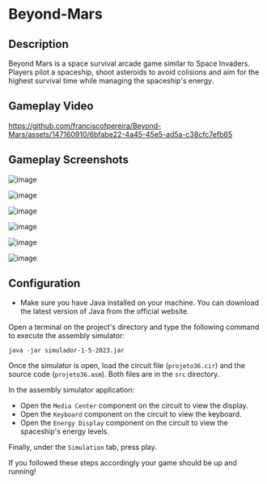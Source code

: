 # Beyond-Mars

## Description
Beyond Mars is a space survival arcade game similar to Space Invaders. Players pilot a spaceship, shoot asteroids to avoid colisions and aim for the highest survival time while managing the spaceship's energy.
## Gameplay Video

https://github.com/franciscofpereira/Beyond-Mars/assets/147160910/6bfabe22-4a45-45e5-ad5a-c38cfc7efb65

## Gameplay Screenshots

![image](https://github.com/franciscofpereira/Beyond-Mars/assets/147160910/c679905c-f341-4374-8b08-be3eec51fa22)

![image](https://github.com/franciscofpereira/Beyond-Mars/assets/147160910/39b8943e-77f8-47ba-b74d-10ed3ba5b214)

![image](https://github.com/franciscofpereira/Beyond-Mars/assets/147160910/0d3c1c95-c980-4158-a0f7-bd6756a0ad78)

![image](https://github.com/franciscofpereira/Beyond-Mars/assets/147160910/f6881123-b888-4086-b743-d1db88ecad6b)

![image](https://github.com/franciscofpereira/Beyond-Mars/assets/147160910/c49724f8-4354-4fe4-90fa-df14f8f9c415)

![image](https://github.com/franciscofpereira/Beyond-Mars/assets/147160910/d88066c7-c39b-4ae3-bbf5-72338cd6b299)


## Configuration

- Make sure you have Java installed on your machine. You can download the latest version of Java from the official website.

Open a terminal on the project's directory and type the following command to execute the assembly simulator:
```text
java -jar simulador-1-5-2023.jar
```
Once the simulator is open, load the circuit file (`projeto36.cir`) and the source code (`projeto36.asm`). Both files are in the `src` directory.

In the assembly simulator application:

 - Open the `Media Center` component on the circuit to view the display.
 - Open the `Keyboard` component on the circuit to view the keyboard. 
 - Open the `Energy Display` component on the circuit to view the spaceship's energy levels. 

Finally, under the `Simulation` tab, press play.

If you followed these steps accordingly your game should be up and running!



